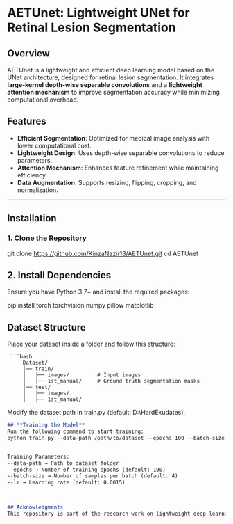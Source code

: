 # AETUnet: Lightweight UNet for Retinal Lesion Segmentation  

## Overview  
AETUnet is a lightweight and efficient deep learning model based on the UNet architecture, designed for retinal lesion segmentation. It integrates **large-kernel depth-wise separable convolutions** and a **lightweight attention mechanism** to improve segmentation accuracy while minimizing computational overhead.  

## Features  
- **Efficient Segmentation**: Optimized for medical image analysis with lower computational cost.  
- **Lightweight Design**: Uses depth-wise separable convolutions to reduce parameters.  
- **Attention Mechanism**: Enhances feature refinement while maintaining efficiency.  
- **Data Augmentation**: Supports resizing, flipping, cropping, and normalization.  

---

## Installation  

### **1. Clone the Repository**  

git clone https://github.com/KinzaNazir13/AETUnet.git
cd AETUnet
## **2. Install Dependencies**
Ensure you have Python 3.7+ and install the required packages:

pip install torch torchvision numpy pillow matplotlib

## **Dataset Structure**
Place your dataset inside a folder and follow this structure:


     ```bash
         Dataset/
         │── train/
         │   ├── images/         # Input images
         │   ├── 1st_manual/     # Ground truth segmentation masks
         │── test/
         │   ├── images/  
         │   ├── 1st_manual/  
Modify the dataset path in train.py (default: D:\HardExudates). 
```markdown
## **Training the Model**
Run the following command to start training:
python train.py --data-path /path/to/dataset --epochs 100 --batch-size 4 --lr 0.0015


Training Parameters:
--data-path → Path to dataset folder
--epochs → Number of training epochs (default: 100)
--batch-size → Number of samples per batch (default: 4)
--lr → Learning rate (default: 0.0015)



## Acknowledgments
This repository is part of the research work on lightweight deep learning architectures for medical image segmentation. If you use this code, please consider citing the corresponding paper.

